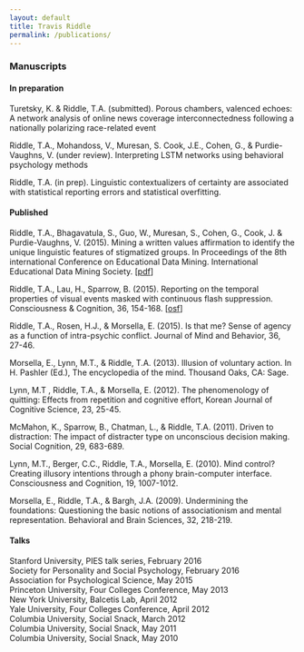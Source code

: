 ```yaml
---
layout: default
title: Travis Riddle
permalink: /publications/
---
```


### Manuscripts  

#### In preparation  
Turetsky, K. & Riddle, T.A. (submitted). Porous chambers, valenced echoes: A network analysis of online news coverage interconnectedness following a nationally polarizing race-related event

Riddle, T.A., Mohandoss, V., Muresan, S. Cook, J.E., Cohen, G., & Purdie-Vaughns, V. (under review). Interpreting LSTM networks using behavioral psychology methods

Riddle, T.A. (in prep). Linguistic contextualizers of certainty are associated with statistical reporting errors and statistical overfitting.

#### Published
Riddle, T.A., Bhagavatula, S., Guo, W., Muresan, S., Cohen, G., Cook, J. & Purdie-Vaughns, V.  (2015).  Mining a written values affirmation to identify the unique linguistic features of stigmatized groups.  In Proceedings of the 8th international Conference on Educational Data Mining.  International Educational Data Mining Society. \[[pdf](/../docs/edm_2015.pdf)\]

Riddle, T.A., Lau, H., Sparrow, B.  (2015).  Reporting on the temporal properties of visual events masked with continuous flash suppression. Consciousness & Cognition, 36, 154-168. \[[osf](https://osf.io/ehd7a/)\]

Riddle, T.A., Rosen, H.J., & Morsella, E. (2015).  Is that me? Sense of agency as a function of intra-psychic conflict.  Journal of Mind and Behavior, 36, 27-46.

Morsella, E., Lynn, M.T., & Riddle, T.A.  (2013).  Illusion of voluntary action.  In H. Pashler (Ed.), The encyclopedia of the mind.  Thousand Oaks, CA:  Sage.

Lynn, M.T , Riddle, T.A., & Morsella, E.  (2012).  The phenomenology of quitting:  Effects from repetition and cognitive effort, Korean Journal of Cognitive Science, 23, 25-45.

McMahon, K., Sparrow, B., Chatman, L.,  & Riddle, T.A. (2011).  Driven to distraction:  The impact of distracter type on unconscious decision making.  Social Cognition, 29, 683-689.

Lynn, M.T., Berger, C.C., Riddle, T.A., Morsella, E.  (2010).  Mind control?  Creating illusory intentions through a phony brain-computer interface.  Consciousness and Cognition, 19, 1007-1012.

Morsella, E., Riddle, T.A., & Bargh, J.A. (2009).  Undermining the foundations:  Questioning the basic notions of associationism and mental representation.  Behavioral and Brain Sciences, 32, 218-219.

#### Talks
Stanford University, PIES talk series, February 2016<br>
Society for Personality and Social Psychology, February 2016<br>
Association for Psychological Science, May 2015<br>
Princeton University, Four Colleges Conference, May 2013<br>
New York University, Balcetis Lab, April 2012<br>
Yale University, Four Colleges Conference, April 2012<br>
Columbia University, Social Snack, March 2012<br>
Columbia University, Social Snack, May 2011<br>
Columbia University, Social Snack, May 2010<br>


